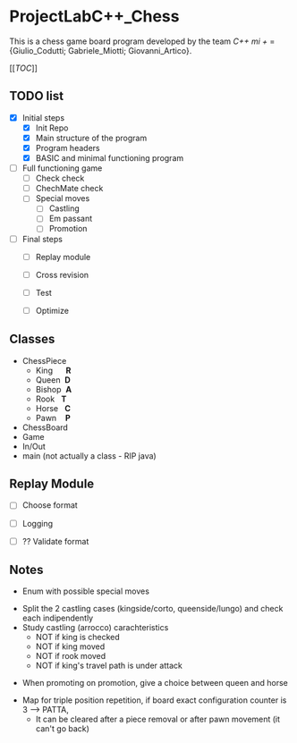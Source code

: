 # ProjectLabC++_Chess

This is a chess game board program developed by the team *C++ mi +* = {Giulio_Codutti; Gabriele_Miotti; Giovanni_Artico}.

[[_TOC_]]

## TODO list

- [x] Initial steps
  - [x] Init Repo
  - [x] Main structure of the program
  - [x] Program headers
  - [x] BASIC and minimal functioning program
- [ ] Full functioning game
  - [ ] Check check
  - [ ] ChechMate check
  - [ ] Special moves
    - [ ] Castling
    - [ ] Em passant
    - [ ] Promotion
- [ ] Final steps
  - [ ] Replay module
  - [ ] Cross revision
  - [ ] Test
  - [ ] Optimize



## Classes

- ChessPiece
  - King&nbsp;&nbsp;&nbsp;&nbsp;&nbsp;&nbsp;**R**
  - Queen&nbsp;&nbsp;**D**
  - Bishop&nbsp;&nbsp;**A**
  - Rook&nbsp;&nbsp;&nbsp;**T**
  - Horse&nbsp;&nbsp;&nbsp;**C**
  - Pawn&nbsp;&nbsp;&nbsp;&nbsp;**P**
- ChessBoard
- Game
- In/Out
- main (not actually a class - RIP java)



## Replay Module

- [ ] Choose format
- [ ] Logging
- [ ] ?? Validate format




## Notes

- Enum with possible special moves
>
- Split the 2 castling cases (kingside/corto, queenside/lungo) and check each indipendently
- Study castling (arrocco) carachteristics
  - NOT if king is checked
  - NOT if king moved
  - NOT if rook moved
  - NOT if king's travel path is under attack
>
- When promoting on promotion, give a choice between queen and horse
>
- Map for triple position repetition, if board exact configuration counter is 3 --> PATTA,
  - It can be cleared after a piece removal or after pawn movement (it can't go back)
